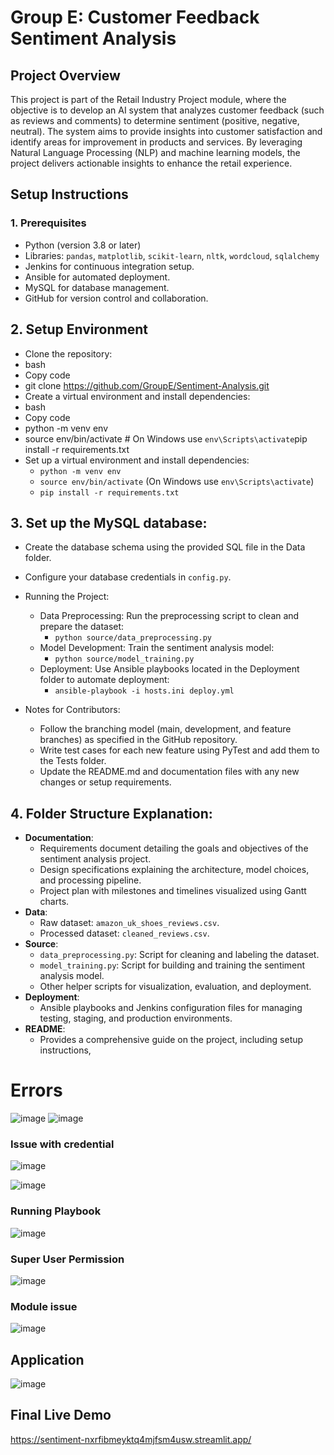 # Group E: Customer Feedback Sentiment Analysis

## Project Overview

This project is part of the Retail Industry Project module, where the objective is to develop an AI system that analyzes customer feedback (such as reviews and comments) to determine sentiment (positive, negative, neutral). The system aims to provide insights into customer satisfaction and identify areas for improvement in products and services. By leveraging Natural Language Processing (NLP) and machine learning models, the project delivers actionable insights to enhance the retail experience.

## Setup Instructions

### 1. Prerequisites
- Python (version 3.8 or later)
- Libraries: `pandas`, `matplotlib`, `scikit-learn`, `nltk`, `wordcloud`, `sqlalchemy`
- Jenkins for continuous integration setup.
- Ansible for automated deployment.
- MySQL for database management.
- GitHub for version control and collaboration.


## 2. Setup Environment
- Clone the repository:
- bash
- Copy code
- git clone https://github.com/GroupE/Sentiment-Analysis.git
- Create a virtual environment and install dependencies:
- bash
- Copy code
- python -m venv env
- source env/bin/activate  # On Windows use `env\Scripts\activate`pip install -r requirements.txt
- Set up a virtual environment and install dependencies:
  - `python -m venv env`
  - `source env/bin/activate` (On Windows use `env\Scripts\activate`)
  - `pip install -r requirements.txt`

## 3. Set up the MySQL database:
  - Create the database schema using the provided SQL file in the Data folder.
  - Configure your database credentials in `config.py`.

- Running the Project:
  - Data Preprocessing: Run the preprocessing script to clean and prepare the dataset:
    - `python source/data_preprocessing.py`
  - Model Development: Train the sentiment analysis model:
    - `python source/model_training.py`
  - Deployment: Use Ansible playbooks located in the Deployment folder to automate deployment:
    - `ansible-playbook -i hosts.ini deploy.yml`

- Notes for Contributors:
  - Follow the branching model (main, development, and feature branches) as specified in the GitHub repository.
  - Write test cases for each new feature using PyTest and add them to the Tests folder.
  - Update the README.md and documentation files with any new changes or setup requirements.

 ## 4. Folder Structure Explanation:
  - **Documentation**:
    - Requirements document detailing the goals and objectives of the sentiment analysis project.
    - Design specifications explaining the architecture, model choices, and processing pipeline.
    - Project plan with milestones and timelines visualized using Gantt charts.
  - **Data**:
    - Raw dataset: `amazon_uk_shoes_reviews.csv`.
    - Processed dataset: `cleaned_reviews.csv`.
  - **Source**:
    - `data_preprocessing.py`: Script for cleaning and labeling the dataset.
    - `model_training.py`: Script for building and training the sentiment analysis model.
    - Other helper scripts for visualization, evaluation, and deployment.
  - **Deployment**:
    - Ansible playbooks and Jenkins configuration files for managing testing, staging, and production environments.
  - **README**:
    - Provides a comprehensive guide on the project, including setup instructions,

# Errors
![image](https://github.com/user-attachments/assets/5cebd1ef-8f1d-430c-9a37-ea5bc50b219f) 
![image](https://github.com/user-attachments/assets/9bbaaf82-f6ca-4694-a53f-2aa33f946f3a)



### Issue with credential
![image](https://github.com/user-attachments/assets/e616da79-ce48-493f-bfa5-838668667846)

![image](https://github.com/user-attachments/assets/734dfa95-89ad-4d85-beb6-ffa2219fe625)



### Running Playbook

![image](https://github.com/user-attachments/assets/5b2a6d52-4e43-4ca4-b0b2-a75819ca36b9)

### Super User Permission
![image](https://github.com/user-attachments/assets/58321fed-83ab-46f2-9ed9-b221fba91a60)


### Module issue 
![image](https://github.com/user-attachments/assets/fc610499-aeb9-4f0a-813e-049b399899eb)


## Application 
![image](https://github.com/user-attachments/assets/568d6fa8-1cf9-4429-bda9-6ef467e31d45) 

## Final Live Demo

https://sentiment-nxrfibmeyktq4mjfsm4usw.streamlit.app/ 


